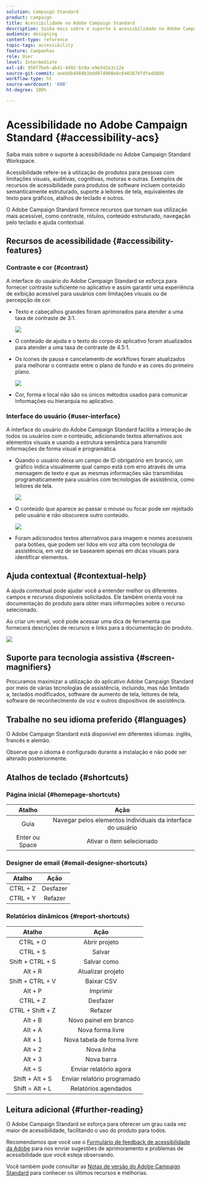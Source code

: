 ```yaml
---
solution: Campaign Standard
product: campaign
title: Acessibilidade no Adobe Campaign Standard
description: Saiba mais sobre o suporte à acessibilidade no Adobe Campaign Standard Workspace.
audience: designing
content-type: reference
topic-tags: accessibility
feature: Campanhas
role: User
level: Intermediate
exl-id: 958f7beb-ab41-4492-bc0a-e9e342e3c12e
source-git-commit: aeeb6b4984b3bdd974960e8c6403876fdfedd886
workflow-type: ht
source-wordcount: '608'
ht-degree: 100%

---
```


# Acessibilidade no Adobe Campaign Standard {#accessibility-acs}

Saiba mais sobre o suporte à acessibilidade no Adobe Campaign Standard Workspace.

Acessibilidade refere-se à utilização de produtos para pessoas com limitações visuais, auditivas, cognitivas, motoras e outras. Exemplos de recursos de acessibilidade para produtos de software incluem conteúdo semanticamente estruturado, suporte a leitores de tela, equivalentes de texto para gráficos, atalhos de teclado e outros.

O Adobe Campaign Standard fornece recursos que tornam sua utilização mais acessível, como contraste, rótulos, conteúdo estruturado, navegação pelo teclado e ajuda contextual.

## Recursos de acessibilidade {#accessibility-features}

### Contraste e cor {#contrast}

A interface do usuário do Adobe Campaign Standard se esforça para fornecer contraste suficiente no aplicativo e assim garantir uma experiência de exibição acessível para usuários com limitações visuais ou de percepção de cor.

* Texto e cabeçalhos grandes foram aprimorados para atender a uma taxa de contraste de 3:1.

   ![](assets/accessibility_2.png)

* O conteúdo de ajuda e o texto do corpo do aplicativo foram atualizados para atender a uma taxa de contraste de 4.5:1.

* Os ícones de pausa e cancelamento de workflows foram atualizados para melhorar o contraste entre o plano de fundo e as cores do primeiro plano.

   ![](assets/accessibility_1.png)

* Cor, forma e local não são os únicos métodos usados para comunicar informações ou hierarquia no aplicativo.

### Interface do usuário {#user-interface}

A interface do usuário do Adobe Campaign Standard facilita a interação de todos os usuários com o conteúdo, adicionando textos alternativos aos elementos visuais e usando a estrutura semântica para transmitir informações de forma visual e programática.

* Quando o usuário deixa um campo de ID obrigatório em branco, um gráfico indica visualmente qual campo está com erro através de uma mensagem de texto e que as mesmas informações são transmitidas programaticamente para usuários com tecnologias de assistência, como leitores de tela.

   ![](assets/accessibility_3.png)

* O conteúdo que aparece ao passar o mouse ou focar pode ser rejeitado pelo usuário e não obscurece outro conteúdo.

   ![](assets/accessibility_4.png)

* Foram adicionados textos alternativos para imagem e nomes acessíveis para botões, que podem ser lidos em voz alta com tecnologia de assistência, em vez de se basearem apenas em dicas visuais para identificar elementos.

<!--
### Create responsive resize for multiple devices {#resize-devices}

When designing for multiple devices and platforms, it's important to create a seamless experience for screen sizes across mobile and desktop resolutions.

Adobe Campaign Standard allows you to design and test emails and push notifications on different devices such as: iPhone, Android devices, iPad, Android tablet and desktop.

![](assets/accessibility_6.png)
-->

## Ajuda contextual {#contextual-help}

A ajuda contextual pode ajudar você a entender melhor os diferentes campos e recursos disponíveis solicitados. Ele também orienta você na documentação do produto para obter mais informações sobre o recurso selecionado.

Ao criar um email, você pode acessar uma dica de ferramenta que fornecerá descrições de recursos e links para a documentação do produto.

![](assets/accessibility_7.png)

## Suporte para tecnologia assistiva {#screen-magnifiers}

Procuramos maximizar a utilização do aplicativo Adobe Campaign Standard por meio de várias tecnologias de assistência, incluindo, mas não limitado a, teclados modificados, software de aumento de tela, leitores de tela, software de reconhecimento de voz e outros dispositivos de assistência.

## Trabalhe no seu idioma preferido {#languages}

O Adobe Campaign Standard está disponível em diferentes idiomas: inglês, francês e alemão.

Observe que o idioma é configurado durante a instalação e não pode ser alterado posteriormente.

## Atalhos de teclado {#shortcuts}

### Página inicial {#homepage-shortcuts}

| Atalho | Ação |
|:-:|:-:|
| Guia | Navegar pelos elementos individuais da interface do usuário |
| Enter ou Space | Ativar o item selecionado |

### Designer de email {#email-designer-shortcuts}

| Atalho | Ação |
|:-:|:-:|
| CTRL + Z | Desfazer |
| CTRL + Y | Refazer |

### Relatórios dinâmicos {#report-shortcuts}

| Atalho | Ação |
|:-:|:-:|
| CTRL + O | Abrir projeto |
| CTRL + S | Salvar |
| Shift + CTRL + S | Salvar como |
| Alt + R | Atualizar projeto |
| Shift + CTRL + V | Baixar CSV |
| Alt + P | Imprimir |
| CTRL + Z | Desfazer |
| CTRL + Shift + Z | Refazer |
| Alt + B | Novo painel em branco |
| Alt + A | Nova forma livre |
| Alt + 1 | Nova tabela de forma livre |
| Alt + 2 | Nova linha |
| Alt + 3 | Nova barra |
| Alt + S | Enviar relatório agora |
| Shift + Alt + S | Enviar relatório programado |
| Shift = Alt + L | Relatórios agendados |

## Leitura adicional {#further-reading}

O Adobe Campaign Standard se esforça para oferecer um grau cada vez maior de acessibilidade, facilitando o uso do produto para todos.

Recomendamos que você use o [Formulário de feedback de acessibilidade da Adobe](https://www.adobe.com/accessibility/feedback.html) para nos enviar sugestões de aprimoramento e problemas de acessibilidade que você esteja observando.

Você também pode consultar as [Notas de versão do Adobe Campaign Standard](https://experienceleague.adobe.com/docs/campaign-standard/using/release-notes/release-notes.html?lang=pt-BR#release-notes) para conhecer os últimos recursos e melhorias.
